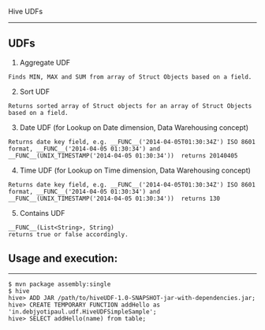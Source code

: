 Hive UDFs
________________________

## UDFs

1. Aggregate UDF 
```
Finds MIN, MAX and SUM from array of Struct Objects based on a field.
```
2. Sort UDF
```
Returns sorted array of Struct objects for an array of Struct Objects based on a field.
```

3. Date UDF (for Lookup on Date dimension, Data Warehousing concept)
```
Returns date key field, e.g. __FUNC__('2014-04-05T01:30:34Z') ISO 8601 format, __FUNC__('2014-04-05 01:30:34') and __FUNC__(UNIX_TIMESTAMP('2014-04-05 01:30:34'))  returns 20140405
```

4. Time UDF (for Lookup on Time dimension, Data Warehousing concept)
```
Returns date key field, e.g. __FUNC__('2014-04-05T01:30:34Z') ISO 8601 format, __FUNC__('2014-04-05 01:30:34') and __FUNC__(UNIX_TIMESTAMP('2014-04-05 01:30:34'))  returns 130
```

5. Contains UDF
```
__FUNC__(List<String>, String)
returns true or false accordingly.
```


## Usage and execution:
____________________

```shell
$ mvn package assembly:single
$ hive
hive> ADD JAR /path/to/hiveUDF-1.0-SNAPSHOT-jar-with-dependencies.jar;
hive> CREATE TEMPORARY FUNCTION addHello as 'in.debjyotipaul.udf.HiveUDFSimpleSample';
hive> SELECT addHello(name) from table;
```



